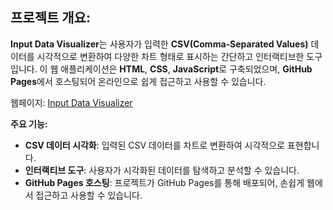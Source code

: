 ## **프로젝트 개요:**

**Input Data Visualizer**는 사용자가 입력한 **CSV(Comma-Separated Values)** 데이터를 시각적으로 변환하여 다양한 차트 형태로 표시하는 간단하고 인터랙티브한 도구입니다. 이 웹 애플리케이션은 **HTML**, **CSS**, **JavaScript**로 구축되었으며, **GitHub Pages**에서 호스팅되어 온라인으로 쉽게 접근하고 사용할 수 있습니다.  

웹페이지: [Input Data Visualizer](https://rakaso598.github.io/input-data-visualizer/)

**주요 기능:**
- **CSV 데이터 시각화**: 입력된 CSV 데이터를 차트로 변환하여 시각적으로 표현합니다.
- **인터랙티브 도구**: 사용자가 시각화된 데이터를 탐색하고 분석할 수 있습니다.
- **GitHub Pages 호스팅**: 프로젝트가 GitHub Pages를 통해 배포되어, 손쉽게 웹에서 접근하고 사용할 수 있습니다.
